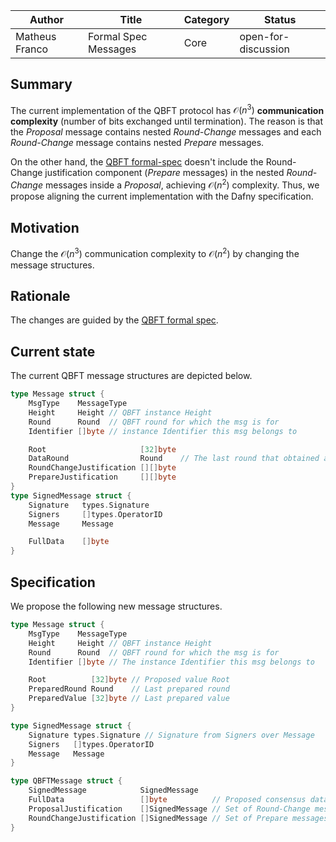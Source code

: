 |     Author     |        Title         | Category |       Status        |
| -------------- | -------------------- | -------- | ------------------- |
| Matheus Franco | Formal Spec Messages | Core     | open-for-discussion |

## Summary

The current implementation of the QBFT protocol has $\mathcal{O}(n^3)$ **communication complexity** (number of bits exchanged until termination). The reason is that the _Proposal_ message contains nested _Round-Change_ messages and each _Round-Change_ message contains nested _Prepare_ messages.

On the other hand, the [QBFT formal-spec](https://github.com/Consensys/qbft-formal-spec-and-verification/tree/main) doesn't include the Round-Change justification component (_Prepare_ messages) in the nested _Round-Change_ messages inside a _Proposal_, achieving  $\mathcal{O}(n^2)$ complexity. Thus, we propose aligning the current implementation with the Dafny specification.

## Motivation

Change the $\mathcal{O}(n^3)$ communication complexity to $\mathcal{O}(n^2)$ by changing the message structures.

## Rationale

The changes are guided by the [QBFT formal spec](https://github.com/Consensys/qbft-formal-spec-and-verification/tree/main).


## Current state

The current QBFT message structures are depicted below.

```go
type Message struct {
	MsgType    MessageType
	Height     Height // QBFT instance Height
	Round      Round  // QBFT round for which the msg is for
	Identifier []byte // instance Identifier this msg belongs to

	Root                     [32]byte
	DataRound                Round    // The last round that obtained a Prepare quorum
	RoundChangeJustification [][]byte
	PrepareJustification     [][]byte
}
type SignedMessage struct {
	Signature   types.Signature
	Signers     []types.OperatorID
	Message     Message

	FullData    []byte
}
```

## Specification

We propose the following new message structures.

```go
type Message struct {
	MsgType    MessageType
	Height     Height // QBFT instance Height
	Round      Round  // QBFT round for which the msg is for
	Identifier []byte // The instance Identifier this msg belongs to

	Root          [32]byte // Proposed value Root
	PreparedRound Round    // Last prepared round
	PreparedValue [32]byte // Last prepared value
}

type SignedMessage struct {
	Signature types.Signature // Signature from Signers over Message
	Signers   []types.OperatorID
	Message   Message
}

type QBFTMessage struct {
	SignedMessage            SignedMessage
	FullData                 []byte          // Proposed consensus data
	ProposalJustification    []SignedMessage // Set of Round-Change messages that justifies a Proposal
	RoundChangeJustification []SignedMessage // Set of Prepare messages that justifies a prepared Round-Change
}
```

